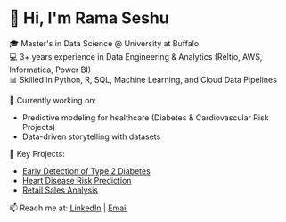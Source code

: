 # 👋 Hi, I'm Rama Seshu  

🎓 Master's in Data Science @ University at Buffalo  
💻 3+ years experience in Data Engineering & Analytics (Reltio, AWS, Informatica, Power BI)  
📊 Skilled in Python, R, SQL, Machine Learning, and Cloud Data Pipelines  

🌱 Currently working on:  
- Predictive modeling for healthcare (Diabetes & Cardiovascular Risk Projects)  
- Data-driven storytelling with datasets  

🚀 Key Projects:  
- [Early Detection of Type 2 Diabetes](link-to-repo)  
- [Heart Disease Risk Prediction](link-to-repo)  
- [Retail Sales Analysis](link-to-repo)  

📫 Reach me at: [LinkedIn](rama-seshu-linkedin) | [Email](pramaseshu12345@gmail.com)  
